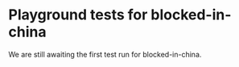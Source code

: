 # Playground tests for blocked-in-china
We are still awaiting the first test run for blocked-in-china.
